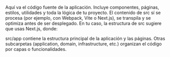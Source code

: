 Aquí va el código fuente de la aplicación. Incluye componentes, páginas, estilos, utilidades y toda la lógica de tu proyecto. El contenido de src sí se procesa (por ejemplo, con Webpack, Vite o Next.js), se transpila y se optimiza antes de ser desplegado.
En tu caso, la estructura de src sugiere que usas Next.js, donde:

src/app contiene la estructura principal de la aplicación y las páginas.
Otras subcarpetas (application, domain, infrastructure, etc.) organizan el código por capas o funcionalidades.